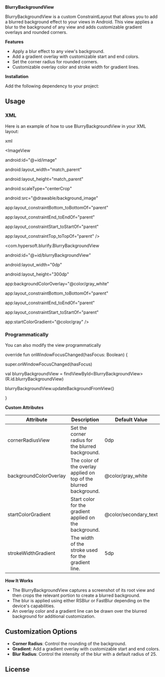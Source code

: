 **BlurryBackgroundView**

BlurryBackgroundView is a custom ConstraintLayout that allows you to add a blurred background effect to your views in Android. This view applies a blur to the background of any view and adds customizable gradient overlays and rounded corners.

**Features**

- Apply a blur effect to any view's background.
- Add a gradient overlay with customizable start and end colors.
- Set the corner radius for rounded corners.
- Customizable overlay color and stroke width for gradient lines.

**Installation**

Add the following dependency to your project:

## Usage

### XML

Here is an example of how to use BlurryBackgroundView in your XML layout:

xml

<ImageView

android:id="@+id/image"

android:layout_width="match_parent"

android:layout_height="match_parent"

android:scaleType="centerCrop"

android:src="@drawable/background_image"

app:layout_constraintBottom_toBottomOf="parent"

app:layout_constraintEnd_toEndOf="parent"

app:layout_constraintStart_toStartOf="parent"

app:layout_constraintTop_toTopOf="parent" />

<com.hypersoft.blurify.BlurryBackgroundView

android:id="@+id/blurryBackgroundView"

android:layout_width="0dp"

android:layout_height="300dp"

app:backgroundColorOverlay="@color/gray_white"

app:layout_constraintBottom_toBottomOf="parent"

app:layout_constraintEnd_toEndOf="parent"

app:layout_constraintStart_toStartOf="parent"

app:startColorGradient="@color/gray" />

### Programmatically

You can also modify the view programmatically

override fun onWindowFocusChanged(hasFocus: Boolean) {

super.onWindowFocusChanged(hasFocus)

val blurryBackgroundView = findViewById&lt;BlurryBackgroundView&gt;(R.id.blurryBackgroundView)

blurryBackgroundView.updateBackgroundFromView()

}

**Custom Attributes**

| **Attribute** | **Description** | **Default Value** |
| --- | --- | --- |
| cornerRadiusView | Set the corner radius for the blurred background. | 0dp |
| backgroundColorOverlay | The color of the overlay applied on top of the blurred background. | @color/gray_white |
| startColorGradient | Start color for the gradient applied on the background. | @color/secondary_text |
| strokeWidthGradient | The width of the stroke used for the gradient line. | 5dp |

**How It Works**

- The BlurryBackgroundView captures a screenshot of its root view and then crops the relevant portion to create a blurred background.
- The blur is applied using either RSBlur or FastBlur depending on the device's capabilities.
- An overlay color and a gradient line can be drawn over the blurred background for additional customization.

## Customization Options

- **Corner Radius**: Control the rounding of the background.
- **Gradient**: Add a gradient overlay with customizable start and end colors.
- **Blur Radius**: Control the intensity of the blur with a default radius of 25.

## License